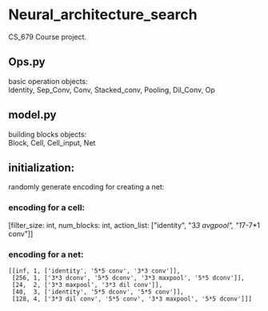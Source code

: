 # Neural_architecture_search

CS_679 Course project. 

## Ops.py
basic operation objects:  
Identity, Sep_Conv, Conv, Stacked_conv, Pooling, Dil_Conv, Op 

## model.py
building blocks objects:  
Block, Cell, Cell_input, Net

## initialization:
randomly generate encoding for creating a net:
 
### encoding for a cell:
[filter_size: int, num_blocks: int, action_list: ["identity", "3*3 avgpool", "1*7-7*1 conv"]]

### encoding for a net:
    [[inf, 1, ['identity', '5*5 conv', '3*3 conv']], 
     [256, 1, ['3*3 dconv', '5*5 dconv', '3*3 maxpool', '5*5 dconv']], 
     [24,  2, ['3*3 maxpool', '3*3 dil conv']], 
     [40,  3, ['identity', '5*5 dconv', '5*5 conv']], 
     [128, 4, ['3*3 dil conv', '5*5 conv', '3*3 maxpool', '5*5 dconv']]]
    




